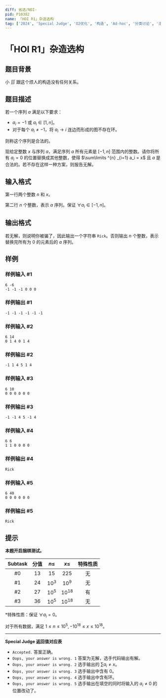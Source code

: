 ```yaml
---
diff: 省选/NOI-
pid: P10382
name: 「HOI R1」杂造选构
tag: ['2024', 'Special Judge', 'O2优化', '构造', 'Ad-hoc', '分类讨论', '洛谷比赛']
---
```

# 「HOI R1」杂造选构
## 题目背景

小 $\iiint$ 跟这个烦人的构造没有任何关系。
## 题目描述

若一个序列 $a$ 满足以下要求：

- $a_i=-1$ 或 $a_i\in [1,n]$。
- 对于每个 $a_i\not=-1$，将 $a_i\to i$ 连边而形成的图不存在环。

则称这个序列是合法的。

现给定整数 $x$ 与序列 $a$，满足序列 $a$ 所有元素是 $[-1,n]$ 范围内的整数。请你将所有 $a_i=0$ 的位置替换成其他整数，使得 $\sum\limits ^{n} _{i=1} a_i = x$ 且 $a$ 是合法的。若不存在这样一种方案，则报告无解。
## 输入格式

第一行两个整数 $n$ 和 $x$。

第二行 $n$ 个整数，表示 $a$ 序列。保证 $\forall a_i \in [-1,n]$。
## 输出格式

若无解，则说明你被骗了，因此输出一个字符串 `Rick`。否则输出 $n$ 个整数，表示替换完所有为 $0$ 的元素后的 $a$ 序列。
## 样例

### 样例输入 #1
```
6 -6
-1 -1 -1 0 0 0
```
### 样例输出 #1
```
-1 -1 -1 -1 -1 -1
```
### 样例输入 #2
```
6 14
0 1 4 0 1 4
```
### 样例输出 #2
```
-1 1 4 5 1 4
```
### 样例输入 #3
```
6 10
0 0 0 0 0 0
```
### 样例输出 #3
```
-1 -1 4 5 -1 4
```
### 样例输入 #4
```
6 6
1 1 0 0 0 0
```
### 样例输出 #4
```
Rick
```
### 样例输入 #5
```
6 40
0 0 0 0 0 0
```
### 样例输出 #5
```
Rick
```
## 提示

**本题开启捆绑测试。**

| Subtask | 分值 | $n \le$ | $x \le$ |特殊性质 |
| :----------: | :----------: | :----------: | :----------: | :----------: |
| #0 | $13$ | $15$ | $225$|无|
| #1 | $24$ | $10^3$ | $10^9$|无|
| #2 | $27$ | $10^5$ | $10^{18}$|有|
| #3 | $36$ | $10^5$ | $10^{18}$|无|

*特殊性质：保证 $\forall a_i =0$。

对于所有数据，满足 $1 \le n \le 10^5,-10^{18} \le x \le 10^{18}$。

***

**Special Judge 返回值对应表**

- `Accepted.` 答案正确。
- `Oops, your answer is wrong. 1` 答案为无解，选手代码输出有解。
- `Oops, your answer is wrong. 2` 选手输出的 $\sum a_i \not = x$。
- `Oops, your answer is wrong. 3` 选手输出中含有 $0$。
- `Oops, your answer is wrong. 4` 选手输出中含有环。
- `Oops, your answer is wrong. 5` 选手输出在填空的同时将输入的 $a_i \not=0$ 的位置改动了。
